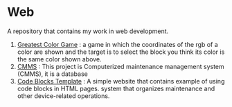 # Web
A repository that contains my work in web development.
1. [Greatest Color Game](https://github.com/AhmedKhaled8/greatest-color-game) : a game in which the coordinates of the rgb of a color are shown and the target is to select the block you think its color is the same color shown above.
2. [CMMS](https://github.com/AhmedKhaled8/CMMS) : This project is Computerized maintenance management system (CMMS), it is a database
2. [Code Blocks Template](https://github.com/AhmedKhaled8/Codeblock-Template) : A simple website that contains example of using code blocks in HTML pages.
system that organizes maintenance and other device-related operations.
